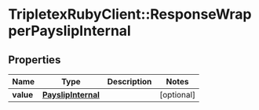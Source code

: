 # TripletexRubyClient::ResponseWrapperPayslipInternal

## Properties
Name | Type | Description | Notes
------------ | ------------- | ------------- | -------------
**value** | [**PayslipInternal**](PayslipInternal.md) |  | [optional] 


